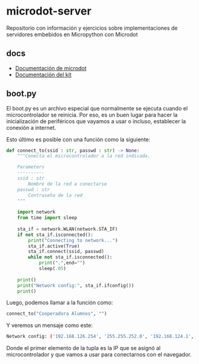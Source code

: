# microdot-server
Repositorio con información y ejercicios sobre implementaciones de servidores embebidos en Micropython con Microdot

## docs

- [Documentación de microdot](https://microdot.readthedocs.io/en/latest/)
- [Documentación del kit](https://odoo.fanlab.com.ar/web/content/2432)

## boot.py

El boot.py es un archivo especial que normalmente se ejecuta cuando el microcontrolador se reinicia. Por eso, es un buen lugar para hacer la inicialización de periféricos que vayamos a usar o incluso, establecer la conexión a internet.

Esto último es posible con una función como la siguiente:

```python
def connect_to(ssid : str, passwd : str) -> None:
    """Conecta el microcontrolador a la red indicada.

    Parameters
    ----------
    ssid : str
        Nombre de la red a conectarse
    passwd : str
        Contraseña de la red
    """
    
    import network
    from time import sleep
    
    sta_if = network.WLAN(network.STA_IF)
    if not sta_if.isconnected():
        print("Connecting to network...")
        sta_if.active(True)
        sta_if.connect(ssid, passwd)
        while not sta_if.isconnected():
            print(".",end="")
            sleep(.05)
    
    print()
    print("Network config:", sta_if.ifconfig())
    print()
```

Luego, podemos llamar a la función como:

```python
connect_to("Cooperadora Alumnos", "")
```

Y veremos un mensaje como este:

```bash
Network config: ('192.168.126.254', '255.255.252.0', '192.168.124.1', '200.51.211.7')
```

Donde el primer elemento de la tupla es la IP que se asignó al microcontrolador y que vamos a usar para conectarnos con el navegador.